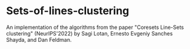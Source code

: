 # Sets-of-lines-clustering
An implementation of the algorithms from the paper "Coresets Line-Sets clustering" (NeurIPS'2022) by Sagi Lotan, Ernesto Evgeniy Sanches Shayda, and Dan Feldman.
